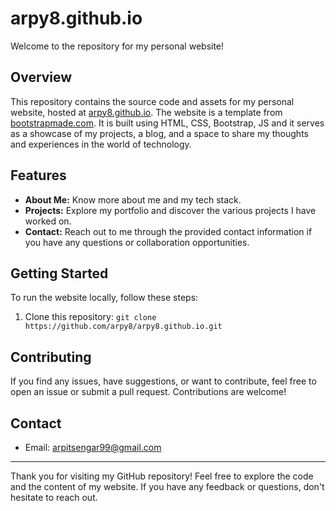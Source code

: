 # arpy8.github.io

Welcome to the repository for my personal website!

## Overview

This repository contains the source code and assets for my personal website, hosted at [arpy8.github.io](https://arpy8.github.io/). The website is a template from [bootstrapmade.com](https://www.bootstrapmade.com). It is built using HTML, CSS, Bootstrap, JS and it serves as a showcase of my projects, a blog, and a space to share my thoughts and experiences in the world of technology.

## Features

- **About Me:** Know more about me and my tech stack.
- **Projects:** Explore my portfolio and discover the various projects I have worked on.
- **Contact:** Reach out to me through the provided contact information if you have any questions or collaboration opportunities.

## Getting Started

To run the website locally, follow these steps:

1. Clone this repository: `git clone https://github.com/arpy8/arpy8.github.io.git`

## Contributing

If you find any issues, have suggestions, or want to contribute, feel free to open an issue or submit a pull request. Contributions are welcome!

## Contact

- Email: [arpitsengar99@gmail.com](mailto:arpitsengar99@gmail.com)

---

Thank you for visiting my GitHub repository! Feel free to explore the code and the content of my website. If you have any feedback or questions, don't hesitate to reach out.